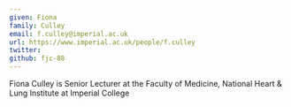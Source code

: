 ```yaml
---
given: Fiona
family: Culley
email: f.culley@imperial.ac.uk
url: https://www.imperial.ac.uk/people/f.culley
twitter: 
github: fjc-88
---
```


Fiona Culley is Senior Lecturer at the Faculty of Medicine, National Heart & Lung Institute at Imperial College
